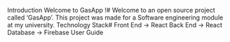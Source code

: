 Introduction
Welcome to GasApp !#
Welcome to an open source project called ‘GasApp’. This project was made for a Software engineering module at my university.
Technology Stack#
Front End → React
Back End → React
Database → Firebase
User Guide
